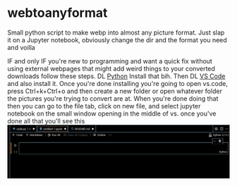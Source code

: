 # webtoanyformat
 Small python script to make webp into almost any picture format.
Just slap it on a Jupyter notebook, obviously change the dir and the format you need and voilla

IF and only IF you're new to programming and want a quick fix without using external webpages that might add weird things to your converted downloads follow these steps.
DL [Python](https://www.python.org)
Install that bih.
Then DL [VS Code](https://code.visualstudio.com)
and also install it.
Once you're done installing you're going to open vs.code, press Ctrl+k+Ctrl+o and then create a new folder or open whatever folder the pictures you're trying to convert are at.
When you're done doing that then you can go to the file tab, click on new file, and select jupyter notebook on the small window opening in the middle of vs. once you've done all that you'll see this
![Look](ex1.jpg)

